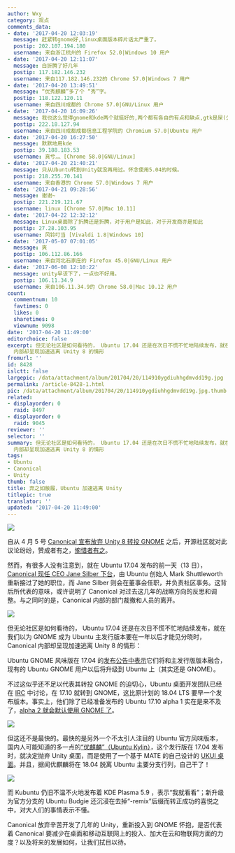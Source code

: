 ```yaml
---
author: Wxy
category: 观点
comments_data:
- date: '2017-04-20 12:03:19'
  message: 赶紧转gnome好,linux桌面版本碎片话太严重了。
  postip: 202.107.194.180
  username: 来自浙江杭州的 Firefox 52.0|Windows 10 用户
- date: '2017-04-20 12:11:07'
  message: 白折腾了好几年
  postip: 117.182.146.232
  username: 来自117.182.146.232的 Chrome 57.0|Windows 7 用户
- date: '2017-04-20 13:49:51'
  message: “优秀麒麟”多了个 “秀”字。
  postip: 118.122.120.11
  username: 来自四川成都的 Chrome 57.0|GNU/Linux 用户
- date: '2017-04-20 16:09:26'
  message: 我也这么觉得gnome和kde两个就挺好的,两个都有各自的有点和缺点,gtk是屎(公认),kde的UI是屎(个人认为)
  postip: 222.18.127.94
  username: 来自四川成都成都信息工程学院的 Chromium 57.0|Ubuntu 用户
- date: '2017-04-20 16:27:50'
  message: 默默地用kde
  postip: 39.188.183.53
  username: 真兮灬 [Chrome 58.0|GNU/Linux]
- date: '2017-04-20 21:40:21'
  message: 只从Ubuntu转到Unity就没再用过。怀念使用5.04的时候。
  postip: 218.255.70.141
  username: 来自香港的 Chrome 57.0|Windows 7 用户
- date: '2017-04-21 09:28:56'
  message: 谢谢~
  postip: 221.219.121.67
  username: linux [Chrome 57.0|Mac 10.11]
- date: '2017-04-22 12:32:12'
  message: Linux桌面除了折腾还是折腾，对于用户是如此，对于开发商亦是如此
  postip: 27.28.103.95
  username: 风铃叮当 [Vivaldi 1.8|Windows 10]
- date: '2017-05-07 07:01:05'
  message: 爽
  postip: 106.112.86.166
  username: 来自河北石家庄的 Firefox 45.0|GNU/Linux 用户
- date: '2017-06-08 12:10:22'
  message: unity早该下了，一点也不好用。
  postip: 106.11.34.9
  username: 来自106.11.34.9的 Chrome 58.0|Mac 10.12 用户
count:
  commentnum: 10
  favtimes: 0
  likes: 0
  sharetimes: 0
  viewnum: 9098
date: '2017-04-20 11:49:00'
editorchoice: false
excerpt: 但无论社区是如何看待的， Ubuntu 17.04 还是在次日不慌不忙地陆续发布，就在我们以为 GNOME 成为 Ubuntu 主发行版本要在一年以后才能见分晓时，Canonical
  内部却呈现加速逃离 Unity 8 的情形
fromurl: ''
id: 8428
islctt: false
largepic: /data/attachment/album/201704/20/114910ygdiuhhgdmvdd19g.jpg
permalink: /article-8428-1.html
pic: /data/attachment/album/201704/20/114910ygdiuhhgdmvdd19g.jpg.thumb.jpg
related:
- displayorder: 0
  raid: 8497
- displayorder: 0
  raid: 9045
reviewer: ''
selector: ''
summary: 但无论社区是如何看待的， Ubuntu 17.04 还是在次日不慌不忙地陆续发布，就在我们以为 GNOME 成为 Ubuntu 主发行版本要在一年以后才能见分晓时，Canonical
  内部却呈现加速逃离 Unity 8 的情形
tags:
- Ubuntu
- Canonical
- Unity
thumb: false
title: 弃之如敝履，Ubuntu 加速逃离 Unity
titlepic: true
translator: ''
updated: '2017-04-20 11:49:00'
---
```


![](/data/attachment/album/201704/20/114910ygdiuhhgdmvdd19g.jpg)


自从 4 月 5 号 [Canonical 宣布放弃 Unity 8 转投 GNOME](/article-8413-1.html) 之后，开源社区就对此议论纷纷，赞成者有之，[惋惜者有之](/article-8426-1.html)。


然而，有很多人没有注意到，就在 Ubuntu 17.04 发布的前一天（13 日），[Canonical 现任 CEO Jane Silber 下台](https://insights.ubuntu.com/?p=66110)，由 Ubuntu 创始人 Mark Shuttleworth 重新接过了她的职位，而 Jane Silber 则会在董事会任职，并负责社区事务。这背后所代表的意味，或许说明了 Canonical 对过去这几年的战略方向的反思和调整。与之同时的是，Canonical 内部的部门裁撤和人员的离开。


![](/data/attachment/album/201704/20/114956vktdatmkz5m59c77.jpg)


但无论社区是如何看待的， Ubuntu 17.04 还是在次日不慌不忙地陆续发布，就在我们以为 GNOME 成为 Ubuntu 主发行版本要在一年以后才能见分晓时，Canonical 内部却呈现加速逃离 Unity 8 的情形：


Ubuntu GNOME 风味版在 17.04 的[发布公告中表示](https://ubuntugnome.org/ubuntu-gnome-17-04-released/)它们将和主发行版版本融合，现有的 Ubuntu GNOME 用户以后将升级到 Ubuntu 上（其实还是 GNOME）。


不过这似乎还不足以代表其转投 GNOME 的迫切心，Ubuntu 桌面开发团队已经在 [IRC](https://irclogs.ubuntu.com/2017/04/18/%23ubuntu-desktop.html#t15:30) 中讨论，在 17.10 就转到 GNOME，这比原计划的 18.04 LTS 要早一个发布版本。事实上，他们除了已经准备发布的 Ubuntu 17.10 alpha 1 实在是来不及了，[alpha 2 就会默认使用 GNOME 了](https://lists.ubuntu.com/archives/ubuntu-desktop/2017-April/004858.html)。


![](/data/attachment/album/201704/20/112501vtd3naw8mn1denh9.jpg)


但这还不是最快的。最快的是另外一个不太引人注目的 Ubuntu 官方风味版本，国内人可能知道的多一点的[“优麒麟”（Ubuntu Kylin）](http://www.ubuntukylin.com/ukylin/portal.php)，这个发行版在 17.04 发布时，就决定抛弃 Unity 桌面，而是使用了一个基于 MATE 的自己设计的 [UKUI 桌面](http://www.ukui.org/)。并且，据闻优麒麟将在 18.04 脱离 Ubuntu 主要分支行列，自己干了！


![](/data/attachment/album/201704/20/113451kd0zy7fj25s43i3z.jpg)


而 Kubuntu 仍旧不温不火地发布着 KDE Plasma 5.9 ，表示“我就看看”；新升级为官方分支的 Ubuntu Budgie 还沉浸在去掉“-remix”后缀而转正成功的喜悦之中，对大人们的事情表示不懂。


Canonical 放弃辛苦开发了几年的 Unity，重新投入到 GNOME 怀抱，是否代表着 Canonical 要减少在桌面和移动互联网上的投入、加大在云和物联网方面的力度？以及将来的发展如何，让我们拭目以待。